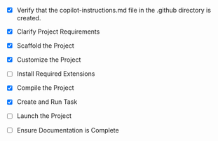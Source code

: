 <!-- Use this file to provide workspace-specific custom instructions to Copilot. For more details, visit https://code.visualstudio.com/docs/copilot/copilot-customization#_use-a-githubcopilotinstructionsmd-file -->
- [x] Verify that the copilot-instructions.md file in the .github directory is created.

- [x] Clarify Project Requirements
	<!-- Proyecto: App educativa con CRUD de materias, tareas/exámenes y notas + pruebas de regresión visual -->

- [x] Scaffold the Project
	<!-- Proyecto Next.js creado exitosamente en app-educativa/ -->

- [x] Customize the Project
	<!-- App educativa completada con CRUD de materias, tareas y notas -->

- [ ] Install Required Extensions

- [x] Compile the Project
	<!-- Proyecto compilado exitosamente, pruebas visuales configuradas -->

- [x] Create and Run Task
	<!-- Tareas de pruebas visuales configuradas y ejecutadas -->

- [ ] Launch the Project

- [ ] Ensure Documentation is Complete
